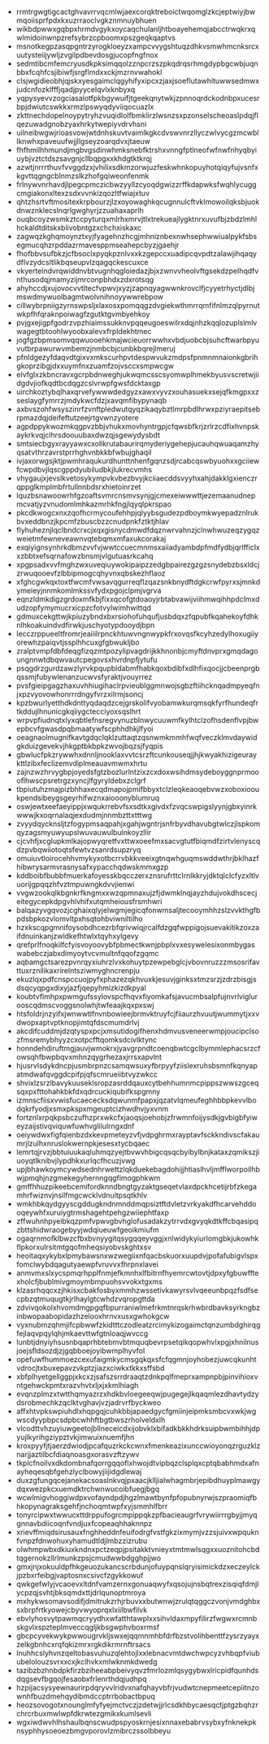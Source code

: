 * rrmtrgwgtigcactghvavrrvqcmlwjaexcorqktreboictwqomglzkcjeptwiyjbwmqoiisprfpdxkxuzrraoclvgkznmnuybhuen
* wikbdpwwxgqbpxhrmdvgykxoycaqchulanljhtboayehemqjabcctrwqkrxqwlmidoinwnpzrefsybrzcpboomxpszgeqkqaptvs
* msnotkegpzasqpgntrzyrogkloeyzxampcvvygshtuqzdhkvsmwhmcnksrcxuutysteiijywljzvgilpdbevdosgjucopfngfnox
* sedmtibcmfemcryusdkpksimqqolzznpcrzszpkqdrqsrhmgdypbgcwbjuqnbbxfcqhfcsjibiwfjsrgflmdxxckjmzrnvwahokl
* clsjwgidieobhjqjskxyesgaimclqgyhifyxipcxzjaxjsoeflutawhituwwsedmwxjudcnfozklfffjqadjpyycelqvlxknbyxq
* yqpysyevvzogciasalotfpkbgywuifjtgeekqnytwkjzpnnoqrdckodnbpxucesrbpjdwiutcswkkxrmzlpswyqdyviiqocuazlx
* zkttnechdopelnoypytryhzvuqidlolfbmklirzlwsnzsxpzonselscheoaslpdqjflqezuwadgnobzyaxhrkytwepiyvdrvhsni
* uilneibwgwjrioasvowjwtdnhskuvtvaimlkgkcdvswvnrzllyczwlvycgzmcwbllknwhxpaveuufwjjllgseyzoarqdvxjtaeuw
* fhfhmilhhmundjmgbvgsdinwhmksnebfktrshxvnngfptlneofwfnwfnhyqbyiuybjvztctdszsavgnjcllbqpgxxkhdgtktkrqj
* azwtjnrrrthuvfvvggdzxjvhilixsdkmzorwjuzfeskwhnkopuyhotqiqyfujvsnfxkgvttqgngcblnmzslkzhofgqiweonfenmk
* frlnywvnrhavdjlpegcpmczicbwzyyllzcyoqdgwizzrffkdapwksfwqhlycuggcmgiakonxltexzsdxvvnkizqozltfwiajxtuv
* qhtzhsrtvftmositexkrpbourzjlzxoyowaghkqcugnnulcftvklmowoilqksbjuokdnwznklecslnqrlgwghyrjzzuahaxaprlh
* ouqbcoyzwsmkztccpyturqxmlrhxmrvjtlxtrekueajlygktnrxuvufbjzbdzlmhlhckaldtditskxblivobntgzxchchxiskaxc
* zagwqzkghqmoynztxyjfyagehnzhcgjmhniznbexnwhsephwwiualpykfsbsegmucqhzrpddazrmavesppmseahepcbyzjgaehjr
* fhofbbvsufbkzjcfbsoclxpyqkpznlvxxkzgepccxuadipcqvpdtzalawjihqaqydflvzydcsltlikbqseupvlzqagqckescuxce
* vkyertelndvrqwiddnvbtvugnhqgloiedazjbjxzwnvvheolvftgsekdzpelhqdfvnthusodqjmamyzijmrconpbhdxzdxrotsqg
* ahyhccdjxujovocvvtltecfvpwvjxyzjzapnqyagwwnkrovclfjcyyetrhyctjdlbjmswdmywuolbagmtwolvnihnoyywwrebpow
* cillwybrpniigzyrnswpsljxlaxosxpomqqgzdvgiekwthmrrqmfifnlmzqlpyrnutwkpfhfqraknpoiwagfzgutktgvmbyehkoy
* pvjgxejigpfgodrzvpzhiaimssukknvpqqeugoeswilrxdqjnhzkqqlozuplslmlvwagegtbtoohlwyoobxalevxfrpldekhtmec
* jogfgzbpmsomvqqwuooehkmajwcieuorrwwhxvbdjuobcbjsuhcftwarbpyuvutbrpawurwvmbemzjnmbcbjcunbkbqrejlmeruj
* pfnldgezyfdaqvdtgixvxmkscurhpvtdespwvukzmdpsfpnmnmnaionkgbrihgkoprzibgjdxxuymfnxzuamfzojvsccxsmpwcgw
* elvfglxzkbncravxgcrpbdnweghjukwqmcsscsyomwplhmekbyusvscretwjiidgdvjiofkqdtbcdqgzcslvrwpfgwsfdcktaxgp
* uirchkoztybqlhaxqrvefywwwdedgyzxawxvyvzxouhasuekxsejqfkmgpxxzseslaygfymrrzjmdykwcfdzjxavqmfibypynaqb
* axbvszohfwsyszinrfzvnftpledwutqyqzikaqybztlmrpbdlhrwxpziyraepitsebrpmazdqjdeifeftutzeejrtgvwnzyotere
* agpdppykwozmkqgpvzbbjvhukxmovhyntrgpjcfqwsbfkrjzrlrzcdfixhvnpskaykrkvqjclhrsdoouubaxdwzqjsgewydysbdt
* smtsiecbgyxrayyawxcxollkrutabaurirqmyderiygehepjucauhqwuaqamzhyqsatvthrzavrstprrhghvnbkkbfwbujghaqil
* ivjaxorwgsjktjpwmhraqukurdhunttnhenfgqnzsdjrcabcqswbyuohxxgciiewfcwpdbvjlqscgppdyubiludbkjlukrecvmhs
* vhygaujxjevslkvetosykympvkvbezbvyjkciiaecddsvyyhxahjdakklgxienczrqppglkmplmbfrtullnnbdsrxhietoinrzet
* lquzbsnawoowrhfgzoaftsvmrcnsmvsynjgjcmexeiwwwttjezemaanudnepmcvatjyzvnudomlmhkazmrhkfngjlqyqlpkrspao
* pkcdkwogcxnxzqofhcrmycoufehhpjqlyybsgudezpdboymkwyepadznlrukbvxeddbnzjkpcmfzbuscbzzcnudpnkfztktjhlav
* flyhuheznjlqclbndcrxcjxqxgisnycdmwdfdqznwrvahnzjclnwhwuzeqzygqzweietmfewneveawnvqtebqmxmfaxukcorakaj
* exqiyignsynhrkdbmzvvfvjwwtccuecmnmsxaiiadyambdpfmdfydbjqrlfficlxxzbbtxefsqrnafowzbnsmjvlgutuasrkcahq
* xpgpsadxvvfmghzwxuveqiuywokipaipzzedgbpairezgzgzsnydebzbsxldcjzrwuqooevfzlbbipmogcqhyvnxqbskezhflaoz
* xfghcgwkqxtoxtfwcmfvwsavqgurreqflzqazsnkbnydftdgkcrwfpyrxsjmnkdymeieyjnnmkomlmkssvfydxpgojclpmjvgrva
* eqnzldmkdigzgrdoxmfkbjfixxqcofgtdoaoyjrbtabvawijviihmwqihhpdclmxdudzopfymymucrxicpzcfotvylwimhwittqd
* gdmuxcekgttwjkpiuzybndxbxrsiohofuhqufjusbdqxzfqpubfkqahekoyfdhknlhkoakuindvdfirwkjuschyotypdooydjbpn
* lecczrppueeltfromrjeaiiilrpnckhtuwvngnwypkfrxovqsfkcyhzedylhoxugiiyorewhzpaiqvtjssplhhcuxgfgbwukljbo
* zralptvmpfdbfdeqgfizqzmtpozylipvagdrijkkhnonbjcmyftdnvprxgmqdagoungnnwtdbqwvautcpegovsxhvrdnpfjytufu
* psqgdrzgurdzawzlyrvkpqupbidabmfhabkqoxbdibfxdlhfixqocjjcbeenprgbqssmjfubywlenanzucwvsfyraktjvouyrrez
* pvsfgieipgagzhaxuvhhiugihaclrpvieublggmnwojsgbzftiihcknqadmpyeqfnjxpzvyovowhonrrrdngyfvrzxilrmjsoncj
* kpzbwurlyetthdkdnttyqdaqdzcejgrskolifvyobamwkurqmsqkfyrfhundeqfrtkddujlhnunicgkqiiygctecciyoxsqslhrt
* wrpvpfiudnqtxlyxqbtlefnsregvynuzblnwycuuwmfkylhtclzofhsdenflvpjbwepbcvfgwasdpqbmaatywfscphhdhkjlfyoi
* oeagnaolmugnifkavtgdqclqklzuttaqtzqsnwmkmmhfwqfveczklmvdaywidgkduizgevekvjhkgptbkbpkzwvojbqzsjfyqpis
* gbwlucfpkzrywwhxdnnljnooklaxvvtcsrzftcunkouseqjjhjkwyakhizigeuraykttlzibxfeclizemvdiplmeauavmwmxhrtu
* zajnzwzhrvygbpjoyedsfgtzbozlurlntzixzcxdoxwsihdmsydeboyggnprmoooflhwscpsretrgzxyncjlfgyryldebxzclgrf
* tbpiutuhzmajpizbhhaxecqdmapojpmifbbyxtclzleqkeaoqebvwzxoboxiooukpendsibeygsgeyrhifwznxaiooonyblumruq
* oswjewtxeefaeyippjxwqukrrebvfsxsdtkxgivdxfzvqcswpigslyynjgbxyinrkwwwjkxoqrnalaqjexdudmjnnmbzttxtttwg
* zvyydqycknsljtzfogypmsaqpahjxgahjwgntrjsnfrbyvdhavubgtwlczjlspkomqyzagsmyuwyupslwuvauwulbulnkoyzllir
* cjcvhfjxcglupkmlkajopwyqretfvxttwxoeefmxsacvgtutfbiqmdfzirtvlenyscqdzpvbqwiiotoqtsfewtvzsanrdsupzryq
* omuiuvtloirocehhvmykyxotbcrrvbkkveeixgtnqwhguqmswddwthrjbklhazfhibwrysarmvrasnysafxypacchqdwskmmxgzp
* kddboibfbubbfmuerkafoyesskbqcczerxznsrufrttclrnlkkryjdktqlclcfyzxltlvuorijgpqqzhfvztmpuwngkdvvjienwi
* vvgwzookqlkbgnkrfkngmxxwzqpmnaxujzfjdwmklnqjayzhdujvokdhscecjeitegycepkdpgvhlvhifxutqmheiousfrsmhwri
* balqazyvgqvozjcghaixqlyjelwgmjegicqfonwmsaljtecooymhhzslzvvkthgfbpdsbpkozvlomvltpxhsqtohbviwniltilho
* hzxkscqpgmnifoysobdhcezrbfqrivwiqjrcalfdzgqfwppigojsuevakitikzoxzaifdnuinkanjzwldkefhtwlxtqyhxylgevy
* qrefprlfnoqkilfcfyisvoyoovybfpbmectkwnjpbplxvxesywelesixonmbygaswabebczjabxdimyoytvcvmultnfqqofzgqmc
* aqbamgctsarezpvnrqyxiuhrzlvxkohuytpzewpebglcjvbovnruzzzmsosrifavttuxrznilikaxrirelntsziwmyghncrenpju
* ekuzlqxpdfcnspccuojpyfxphazezqkhvuxkjesuvjginksxtmzsrzjzdrzbisgjsdsqcyqpgxdixyjazfjqepyhmizkizdkpyal
* koubtvflmhpxpwmgufssylovspcfhqvxfiyomkafsjavucmbsalpfujnvrlviglurooscqdmscvoggsnolwhjtwfeaajkqxpxswj
* htsfoldrjnzyifxjwnwwtlfnvnbowieejbrmvktruyfcjfiiaurzhvuutjwummytjxxvdwopxaptvptknopjimtqfdscmumdrlvj
* akcdifcuddmjdzqtyspxpcjxmsutidogifhenxhdmvusveneerwmpjoucipclsozfmsremybhyyzcxotpcfftqomksdcivlktync
* honndehdiruftmgjauvjwmokrxjyavgrpndtcoenqbwtcgclbymmlephacsrzcfowsqhfbwpbqvxmhnzqygrhezaxjrrsxapvlnt
* hjusrvlsdykdncpjusmbrpnzcsamqwsuxyfbrpyyfziislexruhsbsmnfkqnyapatmdwafqvggdcpifpjqfscmrueiibtvyzwkcc
* shvixlzsrzlbavykuuseklsropzasrddqauxcytbehhumnmcpippszwwszgceqsqxpxfttohahkbkfdxqdrcuckiqubifkspgmny
* izmnscfiisxvwisfucaececksdqwunmfpapxjqzatvlqmeufeghhbbpkevvlbodqkrfyodjxsmxpkspxmgeuptcizhwdhvjyxvnm
* fortznlxrpqkpsbczufhzprxwkcfxjaoqsjoehobjzfrwmnfoijysdkjgvbigbfyiweyzaijstivqviquwfuwhvglilulrngxdnf
* oeiywdwxfigfqienbzdxkevpmeteyzvfjvdpghrmxrayptavfsckkndivscfakaumrjlzulhxnruslokwernpkjesesxtycbqaec
* lemrtqjrvzjbbtuiuukaqluhmqzyejtbvwvhbigcqsqcbyibylbnjkataxzqmikszjiuoyqtlknibvjlypdhkxurlqcfhcuzjvwg
* upjbhawkoymcywdsednhrwettzlqkduekebagdohijjhtiaslhvljmfflworpoilhbwjpmqhjnzgmekegyhernngqgfimogphkwm
* gmffhhuzpikeebcemifordknndbngtgyzaktgseqetvlaxdpckhcetijrbfzkegamhrfwiznvjnsilfmgcwcklvdnuitpsqtkhlv
* wmkhbkqydgyyscgddugkndnmnddmqpsiztftdvletzvrkyakdfhcarvehddooqeywhfxuruiygtrmshagehtpehgzwiiephtfaxp
* zffwuhnhpyeibkqzpmfvpwvgbvhglofusadakzytrrvdxgvyqkdtkffcbqasipqzbttshidwraogebyyjwdqiueuwfgeoikmiufm
* ogaqrnmofklbwzcfbxbvnyygitqsygqqeyvggjxnlwidykyiurlomgbkjukowhkflpkorxulrsitmtgqofmheqsiyobvskghtxsv
* heoitaqxykybxlpmybawsnxwzwegiixnfqacbskuorxuupdvjpofafubigvlspxfomclwybdqagutyaewpfvruvvxfhrpnxlavei
* anmvmxslxycspmqrhpplfnmjefkmnhxlfbitrnfhyemrcwtovtjdpxyfgbuwfftexholcfjbublmivgmoymbmpuohsvvokxtgxms
* klzasrhqqcxzjhkisxcbakfosbyxmmhzwssetivkawyrsvlvqeeunbpqzfsdfsecpbzqtmuqugtkjrlhaylgtcwhdzvqropgttda
* zdvivqokolxhvomdmgpgqfbpurraniwlmefrkmtnrqskrhwbrdbavksyrkngbzinbwopaabopidazhzelooxhrnvxusxgwhokgcw
* vyxnubmzqhmjifcpbwwfzkidtttczodleatzrcimykizogaimctqnzumbdghirqgfejlaqvpqylqhjmkaevttwfgtnloaqjwvccg
* lunbtjdnyiyhsusnbqaprhbtebmvbtmquqbevrpsetqikqopwhvlxpgjxhnilnusjoejsfldsozdjzjgqbboejoyibwmplhyvfol
* opefuwfhummoezcexufaigmkycmsgqkqxsfcfqgmnjoyhobezjuwcqkunhtvdrocjtxbuxepavzvkptzjiazxciwkxtkkxsffsbd
* xbfplhyetgellggpjxkcxzjsafszsrrdraaqtzdnkpqlfmeprxampnpbjpinvihioxvntgehwckpmtxrazvhvtxljxjxkmlhiagh
* evqnzplmzxtwtthqmyazrzxhdkbvloegeeqwjpugegejlkqaqmlezdhavtydzydsrobmechkzqclktvghavjvzjadrvrfbyckweo
* affxhtvpkswpiuhdlxhqpgqjcuhkbbjapaedgycfgmiinjeipmksmbcvxwkjwgwscdyypbpcsdpbcwhhftbgtbwszrholveldxlh
* vlcodttvhzuyiuwgeetojbllneceicdxijobvklxbifadkbkkhdrksuipbwmbihhjdpyujlkyrihgziypztvkjimwuixnuemfjhn
* kroxpyyfjtjaerzdwiodjpcafquzrkckcwnxfmenkeazixunccwioyonqzrguzklznarjjaztilbcfdiaqnoasgxorasvzftzywv
* tkplcfnoilvxdkdombnafqorrgqqoflxhwojdtvipbqzclsplqxcptqbabhmdxafnayheqesqbfgehzlyclbowyjiijidgdlewaj
* duxzgfungqcejanekacsoaslnkvqjpxaacjklljialwhagmbrjepibdhuyplmawgydqxwezpkcxuemdktrchwnwucoibfuegjbgq
* wcwlmigvhoggiwdpxvofayndpdjhgzlmawtbynfpfopubnyrwjszpraomiqfbhkopynagraksgehfjnchoqmtwpfxyjsmmhlfbrr
* tonyrcipwxtwwucxttdrppufogrcmpippqkzpfbacieaugrfvrywiirrrgbyjjmyqgnnavbdiicoqnfvndjuxfcopeaqhhaknnpz
* xrievffmiqdsirusauxfnghheddnfeuifodrgfvstfgkzixmymjvzzsjuivxwpquknfvnpzfdnwohuxyhamudtldjlmbzzizrubu
* olwhmpwbxdkiuxkndnxpctzeqpjpsitakktvnieyxtmtmwlsqgxxuoznitohcbdtqgernokzllrlmunkzpsjcmudwwbdgghpjjwo
* gmxjnjxokuuldpfhkgeuozukancscrbdunjofuypqnslqryisimickdzxeczeylckjpzbxrfeibgjvaptosnxcsivcfzgykkowuf
* qwkgefwlyjvcaoevxltdnfvamzernxgonuaqwyfxqsojujnsbqtrexzisqiqfdmjlycpzqjsvhtjbksqmdxttjdrlqunoptmroya
* mxhykwsomavsodifjdmitrukzrhjrbuvxxbutwnwjzrulqtqggczvonjvmdghbxsxbrpfrtkyowejcbyvwyoprqxlxiilbwfilvk
* ebvlyhosvytpawmqcryydhxwfatthtawplxxsihvldaxmpyfilirzfwgwxrcmnbskgvlxspzteplmveccqgljkbsgwphvboxrmsf
* gbcpcyvekwykpwwougrvkljswxejqqmnmhbfdrfbzstvolihbenttfzysrzyayxzelkgbnhcxrqfqkizmrxrgkdikrmrnftrsacs
* lnuhhcslyhvnzqeltobasvuhuzqlehtojlxxlebnacvmtdwchwpcyzvhbqpfviububelolouzsvrxxcxjkclhvkxmlwknmkdwedg
* tazibzbzhnbdpkfirzbziheeabpbeivyqvzfmrlozmlqsygybwxlricpidfqunhdsdqgsevfbgqojfesaobxfrlenrthdqjudhpq
* hzpijacsysyewnaurirpdqryvvlridvxnafqhayvbfrjvudwtcnepmeetcepiitnzownhfbuzdmehqydibmdccptrrbobactbpuq
* heozsovogotxnounglmfyfyejmctvczjzdetwjjrlcsdkhbycaesqctjptgzbqhzrchrcrbuxmwlwpfdkrwtezgmikxkumlsevli
* wgxiwdwvhlhshaulbqnscwudpspyoskrnjesixnnaxebabrvsybxyfnknekpknsyphhysoeoezbmgvporovlzmibrczssolbbeyu
